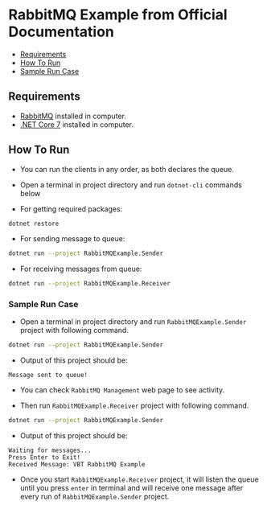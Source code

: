 # RabbitMQ Example from Official Documentation

- [Requirements](#requirements)
- [How To Run](#how-to-run)
- [Sample Run Case](#sample-run-case)

## Requirements

- [RabbitMQ](https://www.rabbitmq.com/) installed in computer.
- [.NET Core 7](https://dotnet.microsoft.com/en-us/download/dotnet/7.0) installed in computer.

## How To Run

- You can run the clients in any order, as both declares the queue.

- Open a terminal in project directory and run `dotnet-cli` commands below

- For getting required packages:

```bash
dotnet restore
```
- For sending message to queue:

```bash
dotnet run --project RabbitMQExample.Sender
```

- For receiving messages from queue:

```bash
dotnet run --project RabbitMQExample.Receiver
```

### Sample Run Case

- Open a terminal in project directory and run `RabbitMQExample.Sender` project with following command.

```bash
dotnet run --project RabbitMQExample.Sender
```
- Output of this project should be:
```
Message sent to queue!
```

- You can check `RabbitMQ Management` web page to see activity.

- Then run `RabbitMQExample.Receiver` project with following command.

```bash
dotnet run --project RabbitMQExample.Sender
```

- Output of this project should be:
```
Waiting for messages...
Press Enter to Exit!
Received Message: VBT RabbitMQ Example
```

- Once you start `RabbitMQExample.Receiver` project, it will listen the queue until you press `enter` in terminal and will receive one message after every run of `RabbitMQExample.Sender` project.
